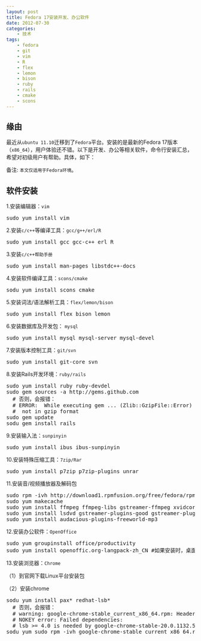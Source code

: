 ```yaml
---
layout: post
title: Fedora 17安装开发、办公软件
date: 2012-07-30
categories:
    - 技术
tags:
    - fedora
    - git
    - vim
    - R
    - flex
    - lemon
    - bison
    - ruby
    - rails
    - cmake
    - scons
---
```

## 缘由

最近从`ubuntu 11.10`迁移到了`Fedora`平台。安装的是最新的Fedora 17版本（`x86_64`），用户体验还不错。以下是开发、办公等相关软件，命令行安装汇总，希望对初级用户有帮助。具体，如下：

备注: `本文仅适用于Fedora环境`。

## 软件安装

1.安装编辑器：`vim`
<pre class="prettyprint linenums">
sudo yum install vim
</pre>

2.安装`c/c++`等编译工具：`gcc/g++/erl/R`
<pre class="prettyprint linenums">
sudo yum install gcc gcc-c++ erl R 
</pre>

3.安装`c/c++帮助手册`
<pre class="prettyprint linenums">
sudo yum install man-pages libstdc++-docs
</pre>

4.安装软件编译工具：`scons/cmake`
<pre class="prettyprint linenums">
sodu yum install scons cmake
</pre>

5.安装词法/语法解析工具：`flex/lemon/bison`
<pre class="prettyprint linenums">
sudo yum install flex bison lemon
</pre>

6.安装数据库及开发包： `mysql`
<pre class="prettyprint linenums">
sudo yum install mysql mysql-server mysql-devel 
</pre>

7.安装版本控制工具：`git/svn`
<pre class="prettyprint linenums">
sudo yum install git-core svn
</pre>

8.安装Rails开发环境：`ruby/rails`
<pre class="prettyprint linenums">
sudo yum install ruby ruby-devdel
sudo gem sources -a http://gems.github.com
  # 否则，会报错：
  # ERROR:  While executing gem ... (Zlib::GzipFile::Error)
  #  not in gzip format 
sudo gem update
sodu gem install rails
</pre>

9.安装输入法：`sunpinyin`
<pre class="prettyprint linenums">
sudo yum install ibus ibus-sunpinyin
</pre>

10.安装特殊压缩工具：`7zip/Rar`
<pre class="prettyprint linenums">
sudo yum install p7zip p7zip-plugins unrar
</pre>

11.安装音/视频播放器及解码包
<pre class="prettyprint linenums">
sudo rpm -ivh http://download1.rpmfusion.org/free/fedora/rpmfusion-free-release-stable.noarch.rpm
sudo yum makecache
sudo yum install ffmpeg ffmpeg-libs gstreamer-ffmpeg xvidcore libdvdread libdvdnav 
sudo yum install lsdvd gstreamer-plugins-good gstreamer-plugins-bad gstreamer-plugins-ugly
sudo yum install audacious-plugins-freeworld-mp3
</pre>

12.安装办公软件：`OpenOffice`
<pre class="prettyprint linenums">
sudo yum groupinstall office/productivity
sudo yum install openoffic.org-langpack-zh_CN #如果安装时，桌面已是中文了，那不用执行此操作
</pre>

13.安装浏览器：`Chrome`

（1）到官网下载Linux平台安装包

（2）安装chrome
<pre class="prettyprint linenums">
sodu yum install pax* redhat-lsb*
  # 否则，会报错：
  # warning: google-chrome-stable_current_x86_64.rpm: Header V4 DSA/SHA1 Signature, key ID 7fac5991: 
  # NOKEY error: Failed dependencies:
  # lsb >= 4.0 is needed by google-chrome-stable-20.0.1132.57-145807.x86_64
sodu yum sudo rpm -ivh google-chrome-stable_current_x86_64.rpm
</pre>

